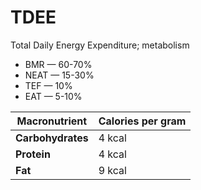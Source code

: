 # TDEE

Total Daily Energy Expenditure; metabolism

* BMR — 60-70%
* NEAT — 15-30%
* TEF — 10%
* EAT — 5-10%

| **Macronutrient** | **Calories per gram** |
| ----------------- | --------------------- |
| **Carbohydrates** | 4 kcal                |
| **Protein**       | 4 kcal                |
| **Fat**           | 9 kcal                |
